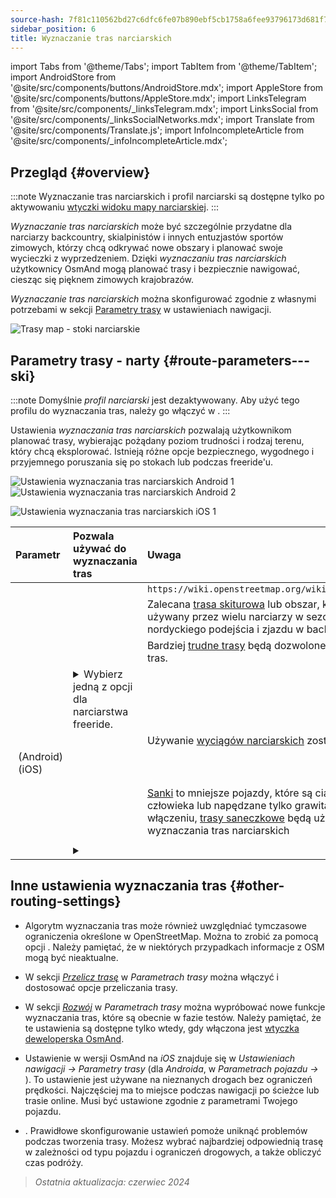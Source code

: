 ```yaml
---
source-hash: 7f81c110562bd27c6dfc6fe07b890ebf5cb1758a6fee93796173d681f752db77
sidebar_position: 6
title: Wyznaczanie tras narciarskich
---
```

import Tabs from '@theme/Tabs';
import TabItem from '@theme/TabItem';
import AndroidStore from '@site/src/components/buttons/AndroidStore.mdx';
import AppleStore from '@site/src/components/buttons/AppleStore.mdx';
import LinksTelegram from '@site/src/components/_linksTelegram.mdx';
import LinksSocial from '@site/src/components/_linksSocialNetworks.mdx';
import Translate from '@site/src/components/Translate.js';
import InfoIncompleteArticle from '@site/src/components/_infoIncompleteArticle.mdx';



## Przegląd {#overview}

:::note
Wyznaczanie tras narciarskich i profil narciarski są dostępne tylko po aktywowaniu [wtyczki widoku mapy narciarskiej](../../plugins/ski-maps.md).
:::

*Wyznaczanie tras narciarskich* może być szczególnie przydatne dla narciarzy backcountry, skialpinistów i innych entuzjastów sportów zimowych, którzy chcą odkrywać nowe obszary i planować swoje wycieczki z wyprzedzeniem. Dzięki *wyznaczaniu tras narciarskich* użytkownicy OsmAnd mogą planować trasy i bezpiecznie nawigować, ciesząc się pięknem zimowych krajobrazów.

*Wyznaczanie tras narciarskich* można skonfigurować zgodnie z własnymi potrzebami w sekcji [Parametry trasy](../guidance/navigation-settings.md#route-parameters) w ustawieniach nawigacji.

![Trasy map - stoki narciarskie](@site/static/img/navigation/routing/ski_routing_overview.png)


## Parametry trasy - narty {#route-parameters---ski}

:::note
Domyślnie *profil narciarski* jest dezaktywowany. Aby użyć tego profilu do wyznaczania tras, należy go włączyć w *<Translate android="true" ids="shared_string_menu,shared_string_settings,application_profiles"/>*.
:::

Ustawienia *wyznaczania tras narciarskich* pozwalają użytkownikom planować trasy, wybierając pożądany poziom trudności i rodzaj terenu, który chcą eksplorować. Istnieją różne opcje bezpiecznego, wygodnego i przyjemnego poruszania się po stokach lub podczas freeride'u.

<Tabs groupId="operating-systems">

<TabItem value="android" label="Android">

![Ustawienia wyznaczania tras narciarskich Android 1](@site/static/img/navigation/routing/skiing_routing_1_andr.png) ![Ustawienia wyznaczania tras narciarskich Android 2](@site/static/img/navigation/routing/skiing_routing_2_andr.png)

</TabItem>

<TabItem value="ios" label="iOS">

![Ustawienia wyznaczania tras narciarskich iOS 1](@site/static/img/navigation/routing/skiing_routing_ios_1.png)

</TabItem>

</Tabs>

| Parametr | Pozwala używać do wyznaczania tras | Uwaga |
|:------------|:---------------|:---------------|
|*<Translate android="true" ids="routing_attr_allow_skating_only_name"/>* | <Translate android="true" ids="routing_attr_allow_skating_only_description"/> | `https://wiki.openstreetmap.org/wiki/Piste_Maps#Type` |
|*<Translate android="true" ids="app_mode_ski_touring"/>* | <Translate android="true" ids="routing_attr_piste_type_skitour_description"/> | Zalecana [trasa skiturowa](https://wiki.openstreetmap.org/wiki/Piste_Maps#Type) lub obszar, który jest ogólnie używany przez wielu narciarzy w sezonie w celu nordyckiego podejścia i zjazdu w backcountry. |
|*<Translate android="true" ids="routing_attr_allow_advanced_name"/>* | <Translate android="true" ids="routing_attr_allow_advanced_description"/> | Bardziej [trudne trasy](https://wiki.openstreetmap.org/wiki/Piste_Maps#Difficulty) będą dozwolone do wyznaczania tras. |
|*<Translate android="true" ids="routing_attr_freeride_policy_name"/>* | <details><summary> Wybierz jedną z opcji dla narciarstwa freeride. </summary>![Poza trasą Android](@site/static/img/navigation/routing/offpiste_android.png) </details> | |
|*<Translate android="true" ids="routing_attr_piste_type_downhill_name"/>* | <Translate android="true" ids="routing_attr_piste_type_downhill_description"/> | Używanie [wyciągów narciarskich](https://wiki.openstreetmap.org/wiki/Piste_Maps#Ski_lifts) zostanie włączone |
|*<Translate android="true" ids="routing_attr_piste_type_nordic_name"/>*&nbsp;(Android) *<Translate ios="true" ids="routeInfo_piste_type_name"/>*&nbsp;(iOS) | <Translate android="true" ids="routing_attr_piste_type_nordic_description"/>| |
|*<Translate android="true" ids="routing_attr_allow_classic_only_name"/>* | <Translate android="true" ids="routing_attr_allow_classic_only_description"/>| |
|*<Translate android="true" ids="routing_attr_allow_expert_name"/>* | <Translate android="true" ids="routing_attr_allow_expert_description"/>| |
|*<Translate android="true" ids="routing_attr_piste_type_sled_name"/>* | <Translate android="true" ids="routing_attr_piste_type_sled_description"/> | [Sanki](https://wiki.openstreetmap.org/wiki/Piste_Maps#Type) to mniejsze pojazdy, które są ciągnięte przez człowieka lub napędzane tylko grawitacją. Po włączeniu, [trasy saneczkowe](https://wiki.openstreetmap.org/wiki/Piste_Maps#Type) będą używane do wyznaczania tras narciarskich |
|*<Translate android="true" ids="routing_attr_allow_intermediate_name"/>* | <Translate android="true" ids="routing_attr_allow_intermediate_description"/>| |
|*<Translate android="true" ids="routing_attr_difficulty_preference_name"/>* | <details><summary> <Translate android="true" ids="routing_attr_difficulty_preference_description"/> </summary>![Poza trasą Android](@site/static/img/navigation/routing/offpiste_android.png) </details> | |


## Inne ustawienia wyznaczania tras {#other-routing-settings}

- Algorytm wyznaczania tras może również uwzględniać tymczasowe ograniczenia określone w OpenStreetMap. Można to zrobić za pomocą opcji *[<Translate android="true" ids="temporary_conditional_routing"/>](../routing/osmand-routing.md#consider-temporary-limitations)*. Należy pamiętać, że w niektórych przypadkach informacje z OSM mogą być nieaktualne.

- W sekcji [*Przelicz trasę*](../../navigation/guidance/navigation-settings.md#recalculate-route) w *Parametrach trasy* można włączyć i dostosować opcje przeliczania trasy.

- W sekcji [*Rozwój*](../guidance/navigation-settings.md#development-settings) w *Parametrach trasy* można wypróbować nowe funkcje wyznaczania tras, które są obecnie w fazie testów. Należy pamiętać, że te ustawienia są dostępne tylko wtedy, gdy włączona jest [wtyczka deweloperska OsmAnd](../../plugins/development.md).

- Ustawienie *[<Translate ios="true" ids="road_speeds"/>](../guidance/navigation-settings.md#road-speeds)* w wersji OsmAnd na *iOS* znajduje się w *Ustawieniach nawigacji → Parametry trasy* (dla *Androida*, w *Parametrach pojazdu → [<Translate android="true" ids="default_speed_setting_title"/>](../guidance/navigation-settings.md#default-speed--road-speeds)*). To ustawienie jest używane na nieznanych drogach bez ograniczeń prędkości. Najczęściej ma to miejsce podczas nawigacji po ścieżce lub trasie online. Musi być ustawione zgodnie z parametrami Twojego pojazdu.

- *[<Translate ios="true" ids="vehicle_parameters"/>](../guidance/navigation-settings.md#vehicle-parameters)*. Prawidłowe skonfigurowanie ustawień pomoże uniknąć problemów podczas tworzenia trasy. Możesz wybrać najbardziej odpowiednią trasę w zależności od typu pojazdu i ograniczeń drogowych, a także obliczyć czas podróży.

> *Ostatnia aktualizacja: czerwiec 2024*